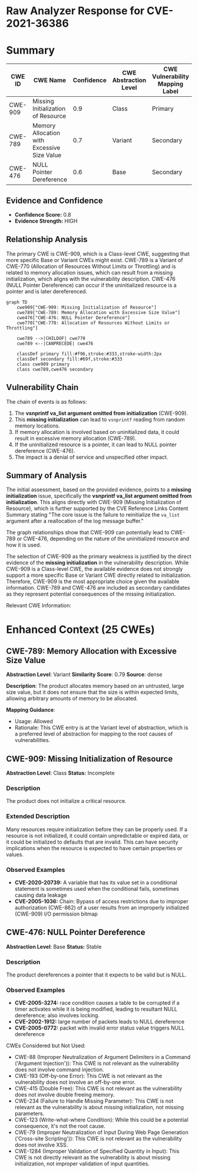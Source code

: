 # Raw Analyzer Response for CVE-2021-36386

# Summary
| CWE ID    | CWE Name                                                               | Confidence | CWE Abstraction Level | CWE Vulnerability Mapping Label | CWE-Vulnerability Mapping Notes |
| --------- | ---------------------------------------------------------------------- | ---------- | --------------------- | ------------------------------- | ------------------------------- |
| CWE-909   | Missing Initialization of Resource                                     | 0.9        | Class                 | Primary                         | Allowed-with-Review           |
| CWE-789   | Memory Allocation with Excessive Size Value                           | 0.7        | Variant               | Secondary                       | Allowed                         |
| CWE-476   | NULL Pointer Dereference                                               | 0.6        | Base                  | Secondary                       | Allowed                         |

## Evidence and Confidence

*   **Confidence Score:** 0.8
*   **Evidence Strength:** HIGH

## Relationship Analysis
The primary CWE is CWE-909, which is a Class-level CWE, suggesting that more specific Base or Variant CWEs might exist. CWE-789 is a Variant of CWE-770 (Allocation of Resources Without Limits or Throttling) and is related to memory allocation issues, which can result from a missing initialization, which aligns with the vulnerability description. CWE-476 (NULL Pointer Dereference) can occur if the uninitialized resource is a pointer and is later dereferenced.

```mermaid
graph TD
    cwe909["CWE-909: Missing Initialization of Resource"]
    cwe789["CWE-789: Memory Allocation with Excessive Size Value"]
    cwe476["CWE-476: NULL Pointer Dereference"]
    cwe770["CWE-770: Allocation of Resources Without Limits or Throttling"]

    cwe789 -->|CHILDOF| cwe770
    cwe789 <--|CANPRECEDE| cwe476

    classDef primary fill:#f96,stroke:#333,stroke-width:2px
    classDef secondary fill:#69f,stroke:#333
    class cwe909 primary
    class cwe789,cwe476 secondary
```

## Vulnerability Chain
The chain of events is as follows:
1.  The **vsnprintf va_list argument omitted from initialization** (CWE-909).
2.  This **missing initialization** can lead to `vsnprintf` reading from random memory locations.
3.  If memory allocation is involved based on uninitialized data, it could result in excessive memory allocation (CWE-789).
4.  If the uninitialized resource is a pointer, it can lead to NULL pointer dereference (CWE-476).
5.  The impact is a denial of service and unspecified other impact.

## Summary of Analysis
The initial assessment, based on the provided evidence, points to a **missing initialization** issue, specifically the **vsnprintf va_list argument omitted from initialization**. This aligns directly with CWE-909 (Missing Initialization of Resource), which is further supported by the CVE Reference Links Content Summary stating "The core issue is the failure to reinitialize the `va_list` argument after a reallocation of the log message buffer."

The graph relationships show that CWE-909 can potentially lead to CWE-789 or CWE-476, depending on the nature of the uninitialized resource and how it is used.

The selection of CWE-909 as the primary weakness is justified by the direct evidence of the **missing initialization** in the vulnerability description. While CWE-909 is a Class-level CWE, the available evidence does not strongly support a more specific Base or Variant CWE directly related to initialization. Therefore, CWE-909 is the most appropriate choice given the available information. CWE-789 and CWE-476 are included as secondary candidates as they represent potential consequences of the missing initialization.

Relevant CWE Information:

# Enhanced Context (25 CWEs)

## CWE-789: Memory Allocation with Excessive Size Value
**Abstraction Level**: Variant
**Similarity Score**: 0.79
**Source**: dense

**Description**:
The product allocates memory based on an untrusted, large size value, but it does not ensure that the size is within expected limits, allowing arbitrary amounts of memory to be allocated.

**Mapping Guidance**:
- Usage: Allowed
- Rationale: This CWE entry is at the Variant level of abstraction, which is a preferred level of abstraction for mapping to the root causes of vulnerabilities.

## CWE-909: Missing Initialization of Resource
**Abstraction Level**: Class
**Status:** Incomplete

### Description
The product does not initialize a critical resource.

### Extended Description
Many resources require initialization before they can be properly used. If a resource is not initialized, it could contain unpredictable or expired data, or it could be initialized to defaults that are invalid. This can have security implications when the resource is expected to have certain properties or values.

### Observed Examples
- **CVE-2020-20739:** A variable that has its value set in a conditional statement is sometimes used when the conditional fails, sometimes causing data leakage
- **CVE-2005-1036:** Chain: Bypass of access restrictions due to improper authorization (CWE-862) of a user results from an improperly initialized (CWE-909) I/O permission bitmap

## CWE-476: NULL Pointer Dereference
**Abstraction Level**: Base
**Status:** Stable

### Description
The product dereferences a pointer that it expects to be valid but is NULL.

### Observed Examples
- **CVE-2005-3274:** race condition causes a table to be corrupted if a timer activates while it is being modified, leading to resultant NULL dereference; also involves locking.
- **CVE-2002-1912:** large number of packets leads to NULL dereference
- **CVE-2005-0772:** packet with invalid error status value triggers NULL dereference

CWEs Considered but Not Used:

*   CWE-88 (Improper Neutralization of Argument Delimiters in a Command ('Argument Injection')): This CWE is not relevant as the vulnerability does not involve command injection.
*   CWE-193 (Off-by-one Error): This CWE is not relevant as the vulnerability does not involve an off-by-one error.
*   CWE-415 (Double Free): This CWE is not relevant as the vulnerability does not involve double freeing memory.
*   CWE-234 (Failure to Handle Missing Parameter): This CWE is not relevant as the vulnerability is about missing initialization, not missing parameters.
*   CWE-123 (Write-what-where Condition): While this could be a potential consequence, it's not the root cause.
*   CWE-79 (Improper Neutralization of Input During Web Page Generation ('Cross-site Scripting')): This CWE is not relevant as the vulnerability does not involve XSS.
*   CWE-1284 (Improper Validation of Specified Quantity in Input): This CWE is not directly relevant as the vulnerability is about missing initialization, not improper validation of input quantities.